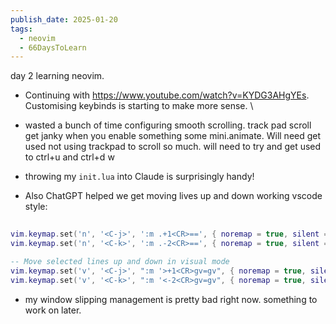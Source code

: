 ```yaml
---
publish_date: 2025-01-20
tags:
  - neovim
  - 66DaysToLearn
---
```

day 2 learning neovim.

- Continuing with https://www.youtube.com/watch?v=KYDG3AHgYEs.  Customising keybinds is starting to make more sense. \

- wasted a bunch of time configuring smooth scrolling. track pad scroll get janky when you enable something some mini.animate. Will need get used not using trackpad to scroll so much. will need to try and get used to ctrl+u and ctrl+d w
  
- throwing my `init.lua` into Claude is surprisingly handy!

- Also ChatGPT helped we get moving lives up and down working vscode style:
  
```lua
  
vim.keymap.set('n', '<C-j>', ':m .+1<CR>==', { noremap = true, silent = true }) -- Move line down
vim.keymap.set('n', '<C-k>', ':m .-2<CR>==', { noremap = true, silent = true }) -- Move line up

-- Move selected lines up and down in visual mode
vim.keymap.set('v', '<C-j>', ":m '>+1<CR>gv=gv", { noremap = true, silent = true }) -- Move selection down
vim.keymap.set('v', '<C-k>', ":m '<-2<CR>gv=gv", { noremap = true, silent = true }) -- Move selection up
```


- my window slipping management is pretty bad right now. something to work on later.